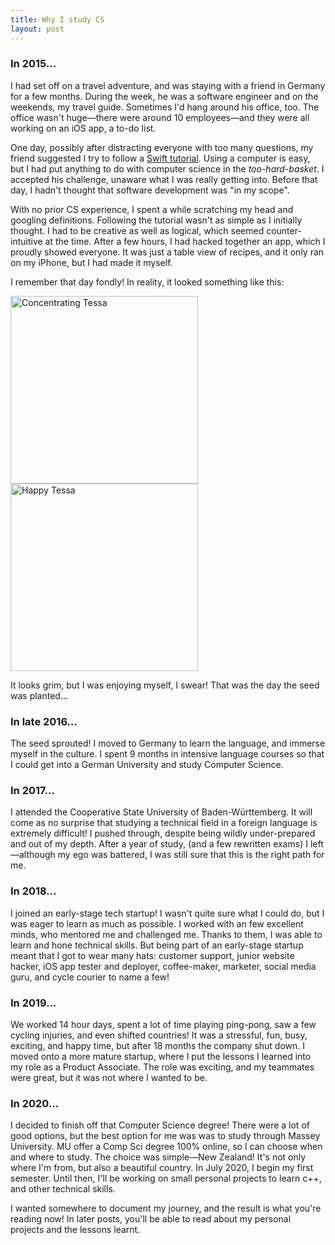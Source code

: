 ```yaml
---
title: Why I study CS 
layout: post
---
```

### In 2015...

I had set off on a travel adventure, and was staying with a friend in Germany for a few months. During the week, he was a software engineer and on the weekends, my travel guide. Sometimes I'd hang around his office, too. The office wasn't huge—there were around 10 employees—and they were all working on an iOS app, a to-do list.

One day, possibly after distracting everyone with too many questions, my friend suggested I try to follow a [Swift tutorial](https://developer.apple.com/library/archive/referencelibrary/GettingStarted/DevelopiOSAppsSwift/). Using a computer is easy, but I had put anything to do with computer science in the _too-hard-basket_. I accepted his challenge, unaware what I was really getting into. Before that day, I hadn't thought that software development was "in my scope".

With no prior CS experience, I spent a while scratching my head and googling definitions. Following the tutorial wasn't as simple as I initially thought. I had to be creative as well as logical, which seemed counter-intuitive at the time. After a few hours, I had hacked together an app, which I proudly showed everyone. It was just a table view of recipes, and it only ran on my iPhone, but I had made it myself.


I remember that day fondly! In reality, it looked something like this:

<img align="middle" alt="Concentrating Tessa" src="\assets\concentrating-tessa.jpg" width="300" height="300">	<img align="middle" alt="Happy Tessa" src="\assets\happy-tessa.jpg" width="300" height="300">

It looks grim, but I was enjoying myself, I swear! That was the day the seed was planted...

### In late 2016...

The seed sprouted! I moved to Germany to learn the language, and immerse myself in the culture. I spent 9 months in intensive language courses so that I could get into a German University and study Computer Science.

### In 2017...

I attended the Cooperative State University of Baden-Württemberg. It will come as no surprise that studying a technical field in a foreign language is extremely difficult! I pushed through, despite being wildly under-prepared and out of my depth. After a year of study, (and a few rewritten exams) I left—although my ego was battered, I was still sure that this is the right path for me.

### In 2018...

I joined an early-stage tech startup! I wasn't quite sure what I could do, but I was eager to learn as much as possible. I worked with an few excellent minds, who mentored me and challenged me. Thanks to them, I was able to learn and hone technical skills. But being part of an early-stage startup meant that I got to wear many hats: customer support, junior website hacker, iOS app tester and deployer, coffee-maker, marketer, social media guru, and cycle courier to name a few!

### In 2019...

We worked 14 hour days, spent a lot of time playing ping-pong, saw a few cycling injuries, and even shifted countries! It was a stressful, fun, busy, exciting, and happy time, but after 18 months the company shut down. I moved onto a more mature startup, where I put the lessons I learned into my role as a Product Associate. The role was exciting, and my teammates were great, but it was not where I wanted to be.

### In 2020...

I decided to finish off that Computer Science degree! There were a lot of good options, but the best option for me was was to study through Massey University. MU offer a Comp Sci degree 100% online, so I can choose when and where to study. The choice was simple—New Zealand! It's not only where I'm from, but also a beautiful country. In July 2020, I begin my first semester. Until then, I'll be working on small personal projects to learn c++, and other technical skills.

I wanted somewhere to document my journey, and the result is what you're reading now! In later posts, you'll be able to read about my personal projects and the lessons learnt.
